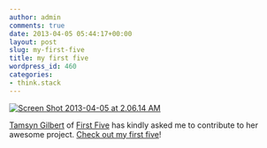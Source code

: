 ```yaml
---
author: admin
comments: true
date: 2013-04-05 05:44:17+00:00
layout: post
slug: my-first-five
title: my first five
wordpress_id: 460
categories:
- think.stack
---
```


[![Screen Shot 2013-04-05 at 2.06.14 AM](http://d3nten.com/wp-content/uploads/2013/04/Screen-Shot-2013-04-05-at-2.06.14-AM-150x150.png)](http://first-5.tumblr.com/post/45603318936/dennistenen)

[Tamsyn Gilbert](http://www.tamsyngilbert.com/tamsyn/) of [First Five](http://first-5.tumblr.com/) has kindly asked me to contribute to her awesome project. [Check out my first five](http://first-5.tumblr.com/post/45603318936/dennistenen)!
